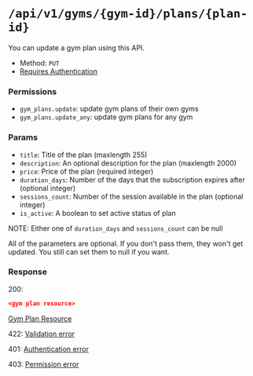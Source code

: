 # `/api/v1/gyms/{gym-id}/plans/{plan-id}`
You can update a gym plan using this API.

- Method: `PUT`
- [Requires Authentication](../../auth/login.md#how-to-use-api-token)

### Permissions

- `gym_plans.update`: update gym plans of their own gyms
- `gym_plans.update_any`: update gym plans for any gym

### Params

- `title`: Title of the plan (maxlength 255)
- `description`: An optional description for the plan (maxlength 2000)
- `price`: Price of the plan (required integer)
- `duration_days`: Number of the days that the subscription expires after (optional integer)
- `sessions_count`: Number of the session available in the plan (optional integer)
- `is_active`: A boolean to set active status of plan

NOTE: Either one of `duration_days` and `sessions_count` can be null

All of the parameters are optional. If you don't pass them, they won't get updated.
You still can set them to null if you want.

### Response

200:
```json
<gym plan resource>
```

[Gym Plan Resource](../../resources/gym_plan.md)

422: [Validation error](../../validation-errors.md)

401: [Authentication error](../../authentication-errors.md)

403: [Permission error](../../permission-errors.md)
